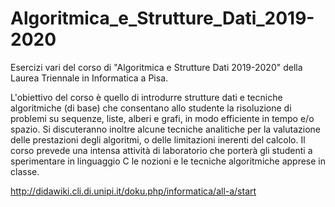 # Algoritmica_e_Strutture_Dati_2019-2020
Esercizi vari del corso di "Algoritmica e Strutture Dati 2019-2020" della Laurea Triennale in Informatica a Pisa. 

L'obiettivo del corso è quello di introdurre strutture dati e tecniche algoritmiche (di base) che consentano allo studente la risoluzione di problemi su sequenze, liste, alberi e grafi, in modo efficiente in tempo e/o spazio. Si discuteranno inoltre alcune tecniche analitiche per la valutazione delle prestazioni degli algoritmi, o delle limitazioni inerenti del calcolo. Il corso prevede una intensa attività di laboratorio che porterà gli studenti a sperimentare in linguaggio C le nozioni e le tecniche algoritmiche apprese in classe.

http://didawiki.cli.di.unipi.it/doku.php/informatica/all-a/start
